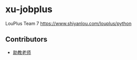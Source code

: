 # xu-jobplus
LouPlus Team 7 https://www.shiyanlou.com/louplus/python

## Contributors
* [助教老师](https://github.com/xqsite)
